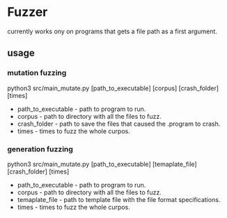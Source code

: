 # Fuzzer

currently works ony on programs that gets a file path as a first argument.

## usage

### mutation fuzzing

python3 src/main_mutate.py [path_to_executable] [corpus] [crash_folder] [times]

- path_to_executable - path to program to run.
- corpus - path to directory with all the files to fuzz.
- crash_folder - path to save the files that caused the .program to crash.
- times - times to fuzz the whole curpos.

### generation fuzzing

python3 src/main_mutate.py [path_to_executable] [temaplate_file] [crash_folder] [times]

- path_to_executable - path to program to run.
- corpus - path to directory with all the files to fuzz.
- temaplate_file - path to template file with the file format specifications.
- times - times to fuzz the whole curpos.

